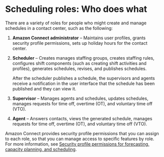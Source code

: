 # Scheduling roles: Who does what<a name="scheduling-roles"></a>

There are a variety of roles for people who might create and manage schedules in a contact center, such as the following:

1. **Amazon Connect administrator** – Maintains user profiles, grants security profile permissions, sets up holiday hours for the contact center\.

1. **Scheduler** – Creates manages staffing groups, creates staffing rules, configures shift components \(such as creating shift activities and profiles\), generates schedules, revises, and publishes schedules\. 

   After the scheduler publishes a schedule, the supervisors and agents receive a notification in the user interface that the schedule has been published and they can view it\.

1. **Supervisor** – Manages agents and schedules, updates schedules, manages requests for time off, overtime \(OT\), and voluntary time off \(VTO\)\.

1. **Agent** – Answers contacts, views the generated schedule, manages requests for time off, overtime \(OT\), and voluntary time off \(VTO\)\.

Amazon Connect provides security profile permissions that you can assign to each role, so that you can manage access to specific features by role\. For more information, see [Security profile permissions for forecasting, capacity planning, and scheduling](required-optimization-permissions.md)\.